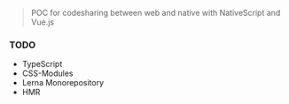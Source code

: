> POC for codesharing between web and native with NativeScript and Vue.js

### TODO
- TypeScript
- CSS-Modules
- Lerna Monorepository
- HMR
